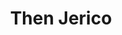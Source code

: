 ---
title: "Then Jerico"
summary: "Airey · Angwin · Clark · Downes · Lawrence · Mungo · Phillips · Ross · Sanderson · Shaw · Stainthorpe · Taylor · Williams · Wren · Youdell Cliff Lawrence Barry Ross Ryan Williams"
image: "then-jerico.jpg"
apple_music_artist_url: "https://music.apple.com/gb/artist/then-jerico/120991595"
wikipedia_url: "https://en.wikipedia.org/wiki/Then_Jerico"
---